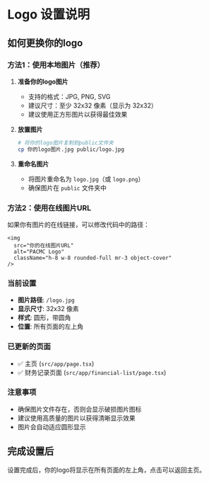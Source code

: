 # Logo 设置说明

## 如何更换你的logo

### 方法1：使用本地图片（推荐）

1. **准备你的logo图片**
   - 支持的格式：JPG, PNG, SVG
   - 建议尺寸：至少 32x32 像素（显示为 32x32）
   - 建议使用正方形图片以获得最佳效果

2. **放置图片**
   ```bash
   # 将你的logo图片复制到public文件夹
   cp 你的logo图片.jpg public/logo.jpg
   ```

3. **重命名图片**
   - 将图片重命名为 `logo.jpg`（或 `logo.png`）
   - 确保图片在 `public` 文件夹中

### 方法2：使用在线图片URL

如果你有图片的在线链接，可以修改代码中的路径：

```tsx
<img
  src="你的在线图片URL"
  alt="PACMC Logo"
  className="h-8 w-8 rounded-full mr-3 object-cover"
/>
```

### 当前设置

- **图片路径**: `/logo.jpg`
- **显示尺寸**: 32x32 像素
- **样式**: 圆形，带圆角
- **位置**: 所有页面的左上角

### 已更新的页面

- ✅ 主页 (`src/app/page.tsx`)
- ✅ 财务记录页面 (`src/app/financial-list/page.tsx`)

### 注意事项

- 确保图片文件存在，否则会显示破损图片图标
- 建议使用高质量的图片以获得清晰显示效果
- 图片会自动适应圆形显示

## 完成设置后

设置完成后，你的logo将显示在所有页面的左上角，点击可以返回主页。 